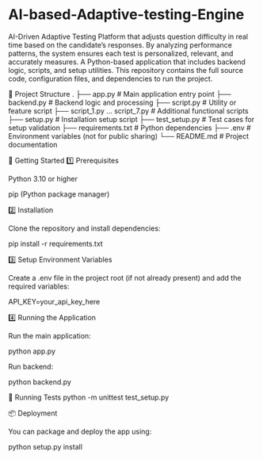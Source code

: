 # AI-based-Adaptive-testing-Engine
AI-Driven Adaptive Testing Platform that adjusts question difficulty in real  time based on the candidate’s responses. By analyzing performance patterns, the system  ensures each test is personalized, relevant, and accurately measures.
A Python-based application that includes backend logic, scripts, and setup utilities.
This repository contains the full source code, configuration files, and dependencies to run the project.

📂 Project Structure
.
├── app.py              # Main application entry point
├── backend.py          # Backend logic and processing
├── script.py           # Utility or feature script
├── script_1.py ... script_7.py  # Additional functional scripts
├── setup.py            # Installation setup script
├── test_setup.py       # Test cases for setup validation
├── requirements.txt    # Python dependencies
├── .env                # Environment variables (not for public sharing)
└── README.md           # Project documentation

🚀 Getting Started
1️⃣ Prerequisites

Python 3.10 or higher

pip (Python package manager)

2️⃣ Installation

Clone the repository and install dependencies:

pip install -r requirements.txt

3️⃣ Setup Environment Variables

Create a .env file in the project root (if not already present) and add the required variables:

API_KEY=your_api_key_here

4️⃣ Running the Application

Run the main application:

python app.py

Run backend:

python backend.py

🧪 Running Tests
python -m unittest test_setup.py

📦 Deployment

You can package and deploy the app using:

python setup.py install
